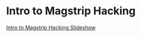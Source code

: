 # Intro to Magstrip Hacking


[Intro to Magstrip Hacking Slideshow](https://49thsecuritydivision.github.io/slideshows/2017/02-Friday-Nights/04-Intro-to-Magstrip-Hacking)
